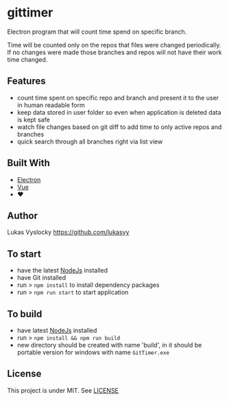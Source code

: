 # gittimer
Electron program that will count time spend on specific branch.

Time will be counted only on the repos that files were changed periodically. If no changes were made those branches and repos will not have their work time changed.

## Features
* count time spent on specific repo and branch and present it to the user in human readable form
* keep data stored in user folder so even when application is deleted data is kept safe
* watch file changes based on git diff to add time to only active repos and branches
* quick search through all branches right via list view

## Built With
* [Electron](https://www.electronjs.org/)
* [Vue](https://www.vuejs.org/)
* ❤

## Author
Lukas Vyslocky https://github.com/lukasvy

## To start 
* have the latest [NodeJs](https://nodejs.org/) installed
* have Git installed
* run > `npm install` to install dependency packages
* run > `npm run start` to start application

## To build 
* have latest [NodeJs](https://nodejs.org/) installed
* run > `npm install && npm run build`
* new directory should be created with name 'build', in it should be portable version for windows with name `GitTimer.exe`

## License

This project is under MIT.
See [LICENSE](https://github.com/lukasvy/gittimer/blob/master/LICENSE)